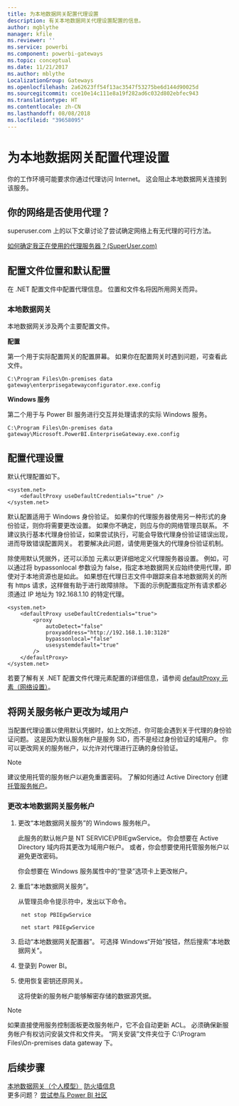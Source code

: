 ```yaml
---
title: 为本地数据网关配置代理设置
description: 有关本地数据网关代理设置配置的信息。
author: mgblythe
manager: kfile
ms.reviewer: ''
ms.service: powerbi
ms.component: powerbi-gateways
ms.topic: conceptual
ms.date: 11/21/2017
ms.author: mblythe
LocalizationGroup: Gateways
ms.openlocfilehash: 2a62623ff54f13ac3547f53275be6d144d90025d
ms.sourcegitcommit: cce10e14c111e8a19f282ad6c032d802ebfec943
ms.translationtype: HT
ms.contentlocale: zh-CN
ms.lasthandoff: 08/08/2018
ms.locfileid: "39658095"
---
```

# <a name="configuring-proxy-settings-for-the-on-premises-data-gateway"></a>为本地数据网关配置代理设置
你的工作环境可能要求你通过代理访问 Internet。 这会阻止本地数据网关连接到该服务。

## <a name="does-your-network-use-a-proxy"></a>你的网络是否使用代理？
superuser.com 上的以下文章讨论了尝试确定网络上有无代理的可行方法。

[如何确定我正在使用的代理服务器？(SuperUser.com)](https://superuser.com/questions/346372/how-do-i-know-what-proxy-server-im-using)

## <a name="configuration-file-location-and-default-configuration"></a>配置文件位置和默认配置
在 .NET 配置文件中配置代理信息。 位置和文件名将因所用网关而异。

### <a name="on-premises-data-gateway"></a>本地数据网关
本地数据网关涉及两个主要配置文件。

**配置**

第一个用于实际配置网关的配置屏幕。 如果你在配置网关时遇到问题，可查看此文件。

    C:\Program Files\On-premises data gateway\enterprisegatewayconfigurator.exe.config

**Windows 服务**

第二个用于与 Power BI 服务进行交互并处理请求的实际 Windows 服务。

    C:\Program Files\On-premises data gateway\Microsoft.PowerBI.EnterpriseGateway.exe.config

## <a name="configuring-proxy-settings"></a>配置代理设置
默认代理配置如下。

    <system.net>
        <defaultProxy useDefaultCredentials="true" />
    </system.net>

默认配置适用于 Windows 身份验证。 如果你的代理服务器使用另一种形式的身份验证，则你将需要更改设置。 如果你不确定，则应与你的网络管理员联系。 不建议执行基本代理身份验证，如果尝试执行，可能会导致代理身份验证错误出现，进而导致错误配置网关。 若要解决此问题，请使用更强大的代理身份验证机制。

除使用默认凭据外，还可以添加 <proxy> 元素以更详细地定义代理服务器设置。 例如，可以通过将 bypassonlocal 参数设为 false，指定本地数据网关应始终使用代理，即使对于本地资源也是如此。 如果想在代理日志文件中跟踪来自本地数据网关的所有 https 请求，这样做有助于进行故障排除。 下面的示例配置指定所有请求都必须通过 IP 地址为 192.168.1.10 的特定代理。

    <system.net>
        <defaultProxy useDefaultCredentials="true">
            <proxy  
                autoDetect="false"  
                proxyaddress="http://192.168.1.10:3128"  
                bypassonlocal="false"  
                usesystemdefault="true"
            />  
        </defaultProxy>
    </system.net>

若要了解有关 .NET 配置文件代理元素配置的详细信息，请参阅 [defaultProxy 元素（网络设置）](https://msdn.microsoft.com/library/kd3cf2ex.aspx)。

## <a name="changing-the-gateway-service-account-to-a-domain-user"></a>将网关服务帐户更改为域用户
当配置代理设置以使用默认凭据时，如上文所述，你可能会遇到关于代理的身份验证问题。 这是因为默认服务帐户是服务 SID，而不是经过身份验证的域用户。 你可以更改网关的服务帐户，以允许对代理进行正确的身份验证。

> [!NOTE]
> 建议使用托管的服务帐户以避免重置密码。 了解如何通过 Active Directory 创建[托管服务帐户](https://technet.microsoft.com/library/dd548356.aspx)。
> 
> 

### <a name="change-the-on-premises-data-gateway-service-account"></a>更改本地数据网关服务帐户
1. 更改“本地数据网关服务”的 Windows 服务帐户。

    此服务的默认帐户是 NT SERVICE\PBIEgwService。 你会想要在 Active Directory 域内将其更改为域用户帐户。 或者，你会想要使用托管服务帐户以避免更改密码。

    你会想要在 Windows 服务属性中的“登录”选项卡上更改帐户。
2. 重启“本地数据网关服务”。

    从管理员命令提示符中，发出以下命令。

        net stop PBIEgwService

        net start PBIEgwService
3. 启动“本地数据网关配置器”。 可选择 Windows“开始”按钮，然后搜索“本地数据网关”。
4. 登录到 Power BI。
5. 使用恢复密钥还原网关。

    这将使新的服务帐户能够解密存储的数据源凭据。

> [!NOTE]
> 如果直接使用服务控制面板更改服务帐户，它不会自动更新 ACL。 必须确保新服务帐户有权访问安装文件和文件夹。 “网关安装”文件夹位于 C:\Program Files\On-premises data gateway 下。 
> 

## <a name="next-steps"></a>后续步骤
[本地数据网关（个人模型）](service-gateway-personal-mode.md)
[防火墙信息](service-gateway-onprem-tshoot.md#firewall-or-proxy)  
更多问题？ [尝试参与 Power BI 社区](http://community.powerbi.com/)

